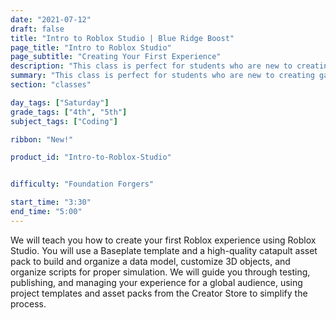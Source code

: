 ```yaml
---
date: "2021-07-12"
draft: false
title: "Intro to Roblox Studio | Blue Ridge Boost"
page_title: "Intro to Roblox Studio"
page_subtitle: "Creating Your First Experience"
description: "This class is perfect for students who are new to creating games in Roblox."
summary: "This class is perfect for students who are new to creating games in Roblox."
section: "classes"

day_tags: ["Saturday"]
grade_tags: ["4th", "5th"]
subject_tags: ["Coding"]

ribbon: "New!"

product_id: "Intro-to-Roblox-Studio"


difficulty: "Foundation Forgers"

start_time: "3:30"
end_time: "5:00"
---
```


<!-- https://create.roblox.com/docs/tutorials/first-experience -->

We will teach you how to create your first Roblox experience using Roblox Studio. You will use a Baseplate template and a high-quality catapult asset pack to build and organize a data model, customize 3D objects, and organize scripts for proper simulation. We will guide you through testing, publishing, and managing your experience for a global audience, using project templates and asset packs from the Creator Store to simplify the process.